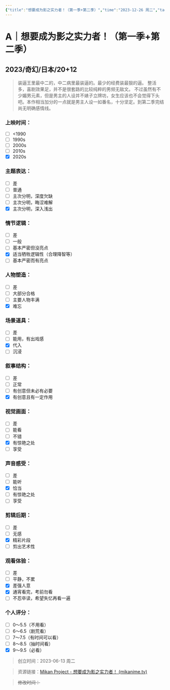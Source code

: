 ```yaml
---
{"title":"想要成为影之实力者！（第一季+第二季）","time":"2023-12-26 周二","tags":["A","无敌","奇幻"],"rating":"9.5","dg-publish":true,"permalink":"/300 评价/A/想要成为影之实力者！（第一季+第二季）/","dgPassFrontmatter":true,"created":"2024-01-25T18:45:03.000+08:00","updated":"2024-01-25T18:45:03.000+08:00"}
---
```


# A｜想要成为影之实力者！（第一季+第二季）
## 2023/奇幻/日本/20+12
>装逼王里最中二的，中二病里最装逼的。最少的经费装最狠的逼。
>整活多，喜剧效果足，并不是很套路的比较纯粹的男频无敌文。
>不过虽然有不少媚男元素，但是男主的人设并不婊子立牌坊，女生应该也不会觉得下头吧。本作相当加分的一点就是男主人设一如番名，十分坚定。到第二季完结尚无明确感情线。
### 上映时间：
- [ ] <1990
- [ ] 1990s
- [ ] 2000s
- [ ] 2010s
- [x] 2020s
### 主题表达：
- [ ] 差
- [ ] 普通
- [ ] 主次分明，深度欠缺
- [ ] 主次分明，晦涩难解
- [x] 主次分明，深入浅出
### 情节逻辑：
- [ ] 差
- [ ] 一般
- [ ] 基本严密但没亮点
- [x] 适当牺牲逻辑性（合理降智等）
- [ ] 基本严密而有亮点
### 人物塑造：
- [ ] 差
- [ ] 大部分合格
- [ ] 主要人物丰满
- [x] 难忘
### 场景道具：
- [ ] 差
- [ ] 能用，有出戏感
- [x] 代入
- [ ] 沉浸
### 叙事结构：
- [ ] 差
- [ ] 正常
- [ ] 有创意但未必有必要
- [x] 有创意且有一定作用
### 视觉画面：
- [ ] 差
- [ ] 能看
- [ ] 不错
- [x] 有惊艳之处
- [ ] 享受
### 声音感受：
- [ ] 差
- [ ] 能听
- [x] 恰当
- [ ] 有惊艳之处
- [ ] 享受
### 剪辑后期：
- [ ] 差
- [ ] 无感
- [x] 精彩片段
- [ ] 剪出艺术性
### 观看体验：
- [ ] 差
- [ ] 平静，不累
- [x] 差强人意
- [x] 通宵看完，考前勿看
- [ ] 不忍卒读，希望失忆再看一遍
### 个人评分：
- [ ] 0～5.5（不用看）
- [ ] 6～6.5（剧荒看）
- [ ] 7～7.5（有时间可以看）
- [ ] 8～8.5（抽时间看）
- [x] 9～9.5（必看）

>创立时间：2023-06-13 周二

>资源链接：[Mikan Project - 想要成为影之实力者！ (mikanime.tv)](https://mikanime.tv/Home/Bangumi/2822)

>~~修改时间：~~



